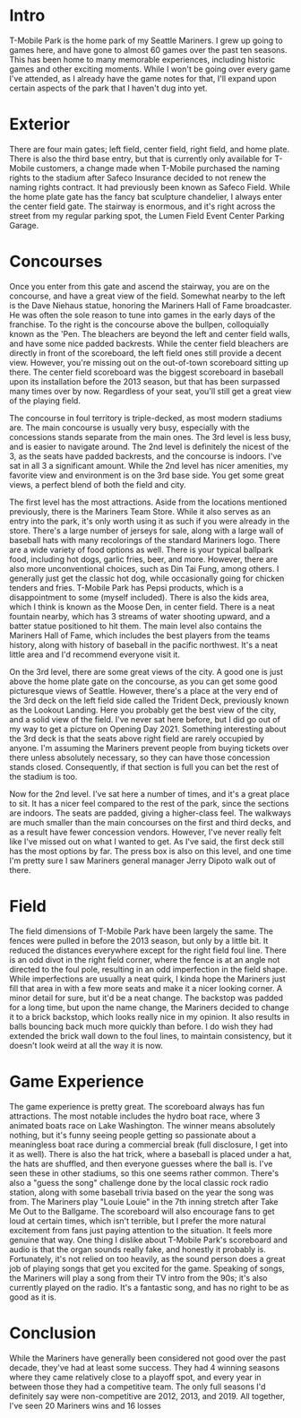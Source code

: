 # Intro

T-Mobile Park is the home park of my Seattle Mariners. I grew up going to games here, and have gone to almost 60 games over the past ten seasons. This has been home to many memorable experiences, including historic games and other exciting moments. While I won't be going over every game I've attended, as I already have the game notes for that, I'll expand upon certain aspects of the park that I haven't dug into yet.

# Exterior
There are four main gates; left field, center field, right field, and home plate. There is also the third base entry, but that is currently only available for T-Mobile customers, a change made when T-Mobile purchased the naming rights to the stadium after Safeco Insurance decided to not renew the naming rights contract. It had previously been known as Safeco Field. While the home plate gate has the fancy bat sculpture chandelier, I always enter the center field gate. The stairway is enormous, and it's right across the street from my regular parking spot, the Lumen Field Event Center Parking Garage.

# Concourses

Once you enter from this gate and ascend the stairway, you are on the concourse, and have a great view of the field. Somewhat nearby to the left is the Dave Niehaus statue, honoring the Mariners Hall of Fame broadcaster. He was often the sole reason to tune into games in the early days of the franchise. To the right is the concourse above the bullpen, colloquially known as the 'Pen. The bleachers are beyond the left and center field walls, and have some nice padded backrests. While the center field bleachers are directly in front of the scoreboard, the left field ones still provide a decent view. However, you're missing out on the out-of-town scoreboard sitting up there. The center field scoreboard was the biggest scoreboard in baseball upon its installation before the 2013 season, but that has been surpassed many times over by now. Regardless of your seat, you'll still get a great view of the playing field.

The concourse in foul territory is triple-decked, as most modern stadiums are. The main concourse is usually very busy, especially with the concessions stands separate from the main ones. The 3rd level is less busy, and is easier to navigate around. The 2nd level is definitely the nicest of the 3, as the seats have padded backrests, and the concourse is indoors. I've sat in all 3 a significant amount. While the 2nd level has nicer amenities, my favorite view and environment is on the 3rd base side. You get some great views, a perfect blend of both the field and city.

The first level has the most attractions. Aside from the locations mentioned previously, there is the Mariners Team Store. While it also serves as an entry into the park, it's only worth using it as such if you were already in the store. There's a large number of jerseys for sale, along with a large wall of baseball hats with many recolorings of the standard Mariners logo. There are a wide variety of food options as well. There is your typical ballpark food, including hot dogs, garlic fries, beer, and more. However, there are also more unconventional choices, such as Din Tai Fung, among others. I generally just get the classic hot dog, while occasionally going for chicken tenders and fries. T-Mobile Park has Pepsi products, which is a disappointment to some (myself included). There is also the kids area, which I think is known as the Moose Den, in center field. There is a neat fountain nearby, which has 3 streams of water shooting upward, and a batter statue positioned to hit them. The main level also contains the Mariners Hall of Fame, which includes the best players from the teams history, along with history of baseball in the pacific northwest. It's a neat little area and I'd recommend everyone visit it.

On the 3rd level, there are some great views of the city. A good one is just above the home plate gate on the concourse, as you can get some good picturesque views of Seattle. However, there's a place at the very end of the 3rd deck on the left field side called the Trident Deck, previously known as the Lookout Landing. Here you probably get the best view of the city, and a solid view of the field. I've never sat here before, but I did go out of my way to get a picture on Opening Day 2021. Something interesting about the 3rd deck is that the seats above right field are rarely occupied by anyone. I'm assuming the Mariners prevent people from buying tickets over there unless absolutely necessary, so they can have those concession stands closed. Consequently, if that section is full you can bet the rest of the stadium is too.

Now for the 2nd level. I've sat here a number of times, and it's a great place to sit. It has a nicer feel compared to the rest of the park, since the sections are indoors. The seats are padded, giving a higher-class feel. The walkways are much smaller than the main concourses on the first and third decks, and as a result have fewer concession vendors. However, I've never really felt like I've missed out on what I wanted to get. As I've said, the first deck still has the most options by far. The press box is also on this level, and one time I'm pretty sure I saw Mariners general manager Jerry Dipoto walk out of there.

# Field
The field dimensions of T-Mobile Park have been largely the same. The fences were pulled in before the 2013 season, but only by a little bit. It reduced the distances everywhere except for the right field foul line. There is an odd divot in the right field corner, where the fence is at an angle not directed to the foul pole, resulting in an odd imperfection in the field shape. While imperfections are usually a neat quirk, I kinda hope the Mariners just fill that area in with a few more seats and make it a nicer looking corner. A minor detail for sure, but it'd be a neat change. The backstop was padded for a long time, but upon the name change, the Mariners decided to change it to a brick backstop, which looks really nice in my opinion. It also results in balls bouncing back much more quickly than before. I do wish they had extended the brick wall down to the foul lines, to maintain consistency, but it doesn't look weird at all the way it is now.

# Game Experience
The game experience is pretty great. The scoreboard always has fun attractions. The most notable includes the hydro boat race, where 3 animated boats race on Lake Washington. The winner means absolutely nothing, but it's funny seeing people getting so passionate about a meaningless boat race during a commercial break (full disclosure, I get into it as well). There is also the hat trick, where a baseball is placed under a hat, the hats are shuffled, and then everyone guesses where the ball is. I've seen these in other stadiums, so this one seems rather common. There's also a \"guess the song\" challenge done by the local classic rock radio station, along with some baseball trivia based on the year the song was from. The Mariners play \"Louie Louie\" in the 7th inning stretch after Take Me Out to the Ballgame. The scoreboard will also encourage fans to get loud at certain times, which isn't terrible, but I prefer the more natural excitement from fans just paying attention to the situation. It feels more genuine that way. One thing I dislike about T-Mobile Park's scoreboard and audio is that the organ sounds really fake, and honestly it probably is. Fortunately, it's not relied on too heavily, as the sound person does a great job of playing songs that get you excited for the game. Speaking of songs, the Mariners will play a song from their TV intro from the 90s; it's also currently played on the radio. It's a fantastic song, and has no right to be as good as it is.

# Conclusion

While the Mariners have generally been considered not good over the past decade, they've had at least some success. They had 4 winning seasons where they came relatively close to a playoff spot, and every year in between those they had a competitive team. The only full seasons I'd definitely say were non-competitive are 2012, 2013, and 2019. All together, I've seen 20 Mariners wins and 16 losses
